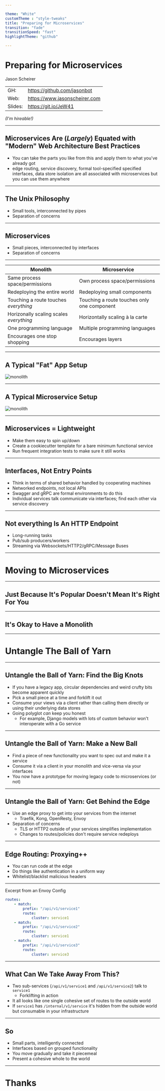 ```yaml
---

theme: "White"
customTheme : "style-tweaks"
title: "Preparing for Microservices"
transition: "fade"
transitionSpeed: "fast"
highlightTheme: "github"

---
```


# Preparing for Microservices

Jason Scheirer

| | | 
| --- | --- |
| GH: | https://github.com/jasonbot |
| Web: | https://www.jasonscheirer.com |
| Slides: | https://git.io/JeW41 |

_(I'm hireable!)_

---

## Microservices Are (_Largely_) Equated with "Modern" Web Architecture Best Practices

* You can take the parts you like from this and apply them to what you've already got
* edge routing, service discovery, formal tool-specified specified interfaces, data store isolation are all associated with microservices but you can use them anywhere

---

## The Unix Philosophy

* Small tools, interconnected by pipes
* Separation of concerns

---

## Microservices

* Small pieces, interconnected by interfaces
* Separation of concerns

---

| Monolith | Microservice |
| --- | --- |
| Same process space/permissions | Own process space/permissions |
| Redeploying the entire world | Redeploying small components |
| Touching a route touches _everything_ | Touching a route touches only one component |
| Horizonally scaling scales _everything_ | Horizontally scaling à la carte |
| One programming language | Multiple programming languages |
| Encourages one stop shopping | Encourages layers |

---

## A Typical "Fat" App Setup

![monolith](monolith.svg)

---

## A Typical Microservice Setup

![monolith](microservice.svg)

---

## Microservices = Lightweight

* Make them easy to spin up/down
* Create a cookiecutter template for a bare minimum functional service
* Run frequent integration tests to make sure it still works

---

## Interfaces, Not Entry Points

* Think in terms of shared behavior handled by cooperating machines
* Networked endpoints, not local APIs
* Swagger and gRPC are formal environments to do this
* Individual services talk communicate via interfaces; find each other via service discovery

---

## Not everything Is An HTTP Endpoint

* Long-running tasks
* Pub/sub producers/workers
* Streaming via Websockets/HTTP2/gRPC/Message Buses

---

# Moving to Microservices

---

## Just Because It's Popular Doesn't Mean It's Right For You

---

## It's Okay to Have a Monolith

---

# Untangle The Ball of Yarn

---

## Untangle the Ball of Yarn: Find the Big Knots

* If you have a legacy app, circular dependencies and weird crufty bits become apparent quickly
* Pick a small piece at a time and forklift it out
* Consume your views via a client rather than calling them directly or using their underlying data stores
* Going polyglot _can_ keep you honest
  * For example, Django models with lots of custom behavior won't interoperate with a Go service

---

## Untangle the Ball of Yarn: Make a New Ball

* Find a piece of new functionality you want to spec out and make it a service
* Consume it via a client in your monolith and vice-versa  via your interfaces
* You now have a prototype for moving legacy code to microservices (or not)

---

## Untangle the Ball of Yarn: Get Behind the Edge

* Use an edge proxy to get into your services from the internet
  * Traefik, Kong, OpenResty, Envoy
* Separation of concerns
  * TLS or HTTP2 outside of your services simplifies implementation
  * Changes to routes/policies don't require service redeploys

---

## Edge Routing: Proxying++
  * You can run code at the edge
  * Do things like authentication in a uniform way
  * Whitelist/blacklist malicious headers

---

Excerpt from an Envoy Config 

```yaml
routes:
    - match:
        prefix: "/api/v1/service1"
        route:
            cluster: service1
    - match:
        prefix: "/api/v1/service2"
        route:
            cluster: service1
    - match:
        prefix: "/api/v1/service3"
        route:
            cluster: service3
```

---

## What Can We Take Away From This?

* Two sub-services (`/api/v1/service1` and `/api/v1/service2`) talk to `service1`
  * Forklifting in action
* It all looks like one single cohesive set of routes to the outside world
* If `service1` has `/internal/v1/service` it's hidden from the outside world but consumable in your infrastructure

---

## So

* Small parts, intelligently connected
* Interfaces based on grouped functionality
* You move gradually and take it piecemeal
* Present a cohesive whole to the world

---

# Thanks